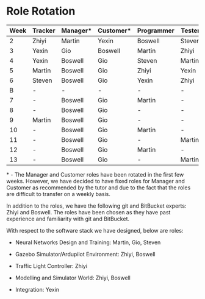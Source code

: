 # Role Rotation #

| Week | Tracker | Manager* | Customer* | Programmer | Tester  | Doomsayer |
|------|---------|----------|-----------|------------|---------|-----------|
| 2    | Zhiyi   | Martin   | Yexin     | Boswell    | Steven  | Gio       |
| 3    | Yexin   | Gio      | Boswell   | Martin     | Zhiyi   | Steven    |
| 4    | Yexin   | Boswell  | Gio       | Steven     | Martin  | Zhiyi     |
| 5    | Martin  | Boswell  | Gio       | Zhiyi      | Yexin   | Steven    |
| 6    | Steven  | Boswell  | Gio       | Yexin      | Zhiyi   | Martin    |
| B    | -       | -        | -         | -          | -       | -         |
| 7    | -       | Boswell  | Gio       | Martin     | -       | -         |
| 8    | -       | Boswell  | Gio       | -          | -       | Martin    |
| 9    | Martin  | Boswell  | Gio       | -          | -       | -         |
| 10   | -       | Boswell  | Gio       | Martin     | -       | -         |
| 11   | -       | Boswell  | Gio       | -          | Martin  | -         |
| 12   | -       | Boswell  | Gio       | Martin     | -       | -         |
| 13   | -       | Boswell  | Gio       | -          | Martin  | -         |

\* - The Manager and Customer roles have been rotated in the first few weeks. However, we have decided to have fixed roles for Manager and Customer as recommended by the tutor and due to the fact that the roles are difficult to transfer on a weekly basis.

In addition to the roles, we have the following git and BitBucket experts: Zhiyi and Boswell. The roles have been chosen as they have past experience and familiarity with git and BitBucket.

With respect to the software stack we have designed, below are roles:

- Neural Networks Design and Training: Martin, Gio, Steven

- Gazebo Simulator/Ardupilot Environment: Zhiyi, Boswell

- Traffic Light Controller: Zhiyi

- Modelling and Simulator World: Zhiyi, Boswell

- Integration: Yexin